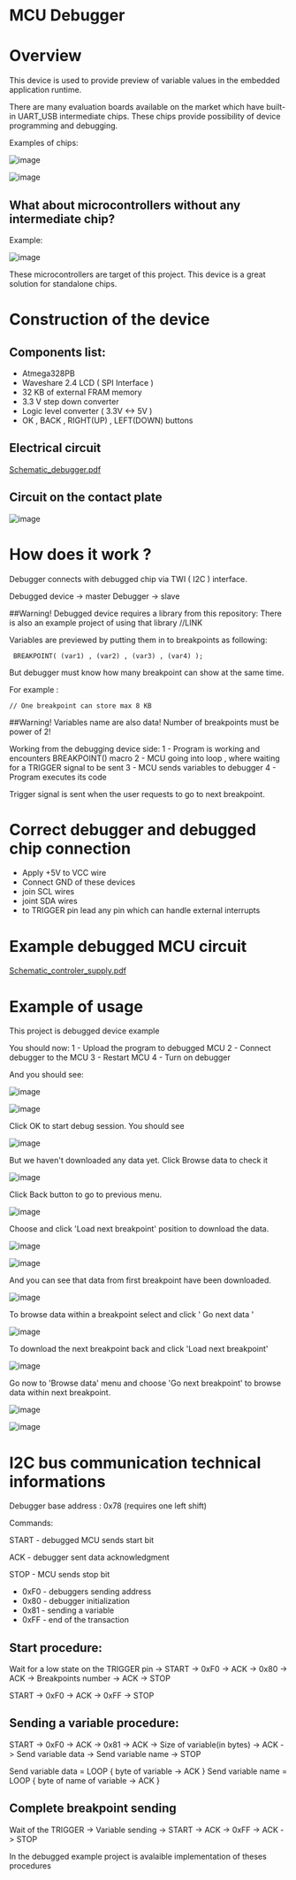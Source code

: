 # MCU Debugger

# Overview

This device is used to provide preview of variable values
in the embedded application runtime.

There are many evaluation boards available on the market which 
have built-in UART_USB intermediate chips. These chips provide
possibility of device programming and debugging.

Examples of chips:

![image](https://user-images.githubusercontent.com/59508136/128632395-ba64516b-752e-4f85-ba9b-25f2538fa2c0.png)

![image](https://user-images.githubusercontent.com/59508136/128632397-f41da85d-0de2-489b-a5d6-754bfbeb6755.png)

## What about microcontrollers without any intermediate chip?

Example:

![image](https://user-images.githubusercontent.com/59508136/128632618-253c846c-4355-41d3-8352-3148bdeee27e.png)

These microcontrollers are target of this project. 
This device is a great solution for standalone chips.

# Construction of the device

## Components list:
- Atmega328PB 
- Waveshare 2.4 LCD ( SPI Interface )
- 32 KB of external FRAM memory
- 3.3 V step down converter
- Logic level converter ( 3.3V <-> 5V )
- OK , BACK , RIGHT(UP) , LEFT(DOWN) buttons
## Electrical circuit 

[Schematic_debugger.pdf](https://github.com/MrPickle311/MCU-Debugger/files/6950864/Schematic_debugger.pdf)


## Circuit on the contact plate 

![image](https://user-images.githubusercontent.com/59508136/128633333-bcf2587b-6af0-4d03-aa6d-63e663bcb362.png)

# How does it work ? 

Debugger connects with debugged chip via TWI ( I2C ) interface. 

Debugged device -> master
Debugger -> slave

##Warning!
Debugged device requires a library from this repository:
There is also an example project of using that library 
//LINK

Variables are previewed by putting them in to breakpoints as following:

``` BREAKPOINT( (var1) , (var2) , (var3) , (var4) );```

But debugger must know how many breakpoint can show at the same time. 

For example :

```START_DEBUG_SESSION(4)
// One breakpoint can store max 8 KB
```

##Warning!
Variables name are also data!
Number of breakpoints must be power of 2!

Working from the debugging device side:
1 - Program is working and encounters BREAKPOINT() macro
2 - MCU going into loop , where waiting for a TRIGGER signal to be sent
3 - MCU sends variables to debugger
4 - Program executes its code

Trigger signal is sent when the user requests to go to next breakpoint.

# Correct debugger and debugged chip connection
- Apply +5V to VCC wire
- Connect GND of these devices
- join SCL wires
- joint SDA wires
- to TRIGGER pin lead any pin which can handle external interrupts

# Example debugged MCU circuit

[Schematic_controler_supply.pdf](https://github.com/MrPickle311/MCU-Debugger/files/6951053/Schematic_controler_supply.pdf)

# Example of usage

This project is debugged device example

You should now:
1 - Upload the program to debugged MCU
2 - Connect debugger to the MCU
3 - Restart MCU
4 - Turn on debugger

And you should see:

![image](https://user-images.githubusercontent.com/59508136/128635446-b17b1efb-0827-42ec-b9f3-8865cc7937ba.png)


![image](https://user-images.githubusercontent.com/59508136/128635454-37436592-501e-4c73-9631-4600619c2a72.png)



Click OK to start debug session. You should see

![image](https://user-images.githubusercontent.com/59508136/128635470-0f72690e-e3a4-4a02-93e7-ea719302f23e.png)

But we haven't downloaded any data yet. Click Browse data to check it

![image](https://user-images.githubusercontent.com/59508136/128635703-83ae758a-e073-4e36-8c70-3f0f0f076728.png)

Click Back button to go to previous menu.

![image](https://user-images.githubusercontent.com/59508136/128635747-8c21adbc-435f-4f6b-bd62-05f69938182c.png)

Choose and click 'Load next breakpoint' position to download the data.

![image](https://user-images.githubusercontent.com/59508136/128635858-c3056945-a2ae-4e7f-9bb8-7900525ca3e7.png)

![image](https://user-images.githubusercontent.com/59508136/128635864-40c1a21e-cef8-458d-9044-811a784e4295.png)

And you can see that data from first breakpoint have been downloaded.

![image](https://user-images.githubusercontent.com/59508136/128635959-2d1db5ae-132f-4bff-be9e-26845f83fa74.png)

To browse data within a breakpoint select and click ' Go next data '

![image](https://user-images.githubusercontent.com/59508136/128636166-a2efe38c-1cbd-4536-9613-abb2770b9979.png)

To download the next breakpoint back and click 'Load next breakpoint'

![image](https://user-images.githubusercontent.com/59508136/128636195-9b9f38b8-3584-46d7-ac5a-3e1b6acf15ca.png)

Go now to 'Browse data' menu and choose 'Go next breakpoint' to browse data within next breakpoint.

![image](https://user-images.githubusercontent.com/59508136/128636278-eec9121e-bdff-429a-b4e3-d2bb17c89746.png)

![image](https://user-images.githubusercontent.com/59508136/128636291-f6628b2e-4e07-4603-9d7d-128e5bd3d114.png)


# I2C bus communication technical informations

Debugger base address : 0x78 (requires one left shift) 

Commands:

START - debugged MCU sends start bit

ACK - debugger sent data acknowledgment

STOP - MCU sends stop bit

- 0xF0 - debuggers sending address 
- 0x80 - debugger initialization
- 0x81 - sending a variable
- 0xFF - end of the transaction

## Start procedure:

Wait for a low state on the TRIGGER pin -> START -> 0xF0 -> ACK -> 0x80 -> ACK -> Breakpoints number -> ACK -> STOP

START -> 0xF0 -> ACK -> 0xFF -> STOP

## Sending a variable procedure:

START -> 0xF0 -> ACK -> 0x81 -> ACK -> Size of variable(in bytes) -> ACK -> Send variable data -> Send variable name -> STOP 

Send variable data = LOOP { byte of variable -> ACK }
Send variable name = LOOP { byte of name of variable -> ACK }

## Complete breakpoint sending

Wait of the TRIGGER -> Variable sending -> START -> ACK -> 0xFF -> ACK -> STOP

In the debugged example project is avalaible implementation of theses procedures
